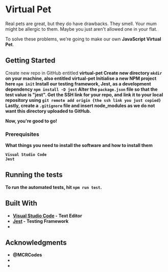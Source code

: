 # Virtual Pet

Real pets are great, but they do have drawbacks. They smell. Your mum might be allergic to them. Maybe you just aren't allowed one in your flat.

To solve these problems, we're going to make our own <strong>JavaScript Virtual Pet</strong>.

## Getting Started

Create new repo in GitHub entitled <strong>virtual-pet<strong>
Create new directory ```mkdir``` on your machine, also entitled <strong>virtual-pet<strong>
Initialise a new NPM project here ```npm init```
Install our testing framework, Jest, as a development dependency ```npm install -D jest```
Alter the ```package.json``` file so that the test value is "jest".
Get the SSH link for your repo, and link it to your local repository using ```git remote add origin {the ssh link you just copied}```
Lastly, create a ```.gitignore``` file and insert <italics>node_modules</italics> as we do not want this directory uploaded to GitHub. 

Now, you're good to go!

### Prerequisites

What things you need to install the software and how to install them

```
Visual Studio Code
Jest
```

## Running the tests

To run the automated tests, hit ```npm run test```.

## Built With

* [Visual Studio Code](https://code.visualstudio.com/docs/) - Text Editor
* [Jest](https://jestjs.io/docs/en/getting-started) - Testing Framework
* 

## Acknowledgments

* @MCRCodes
* 
* 